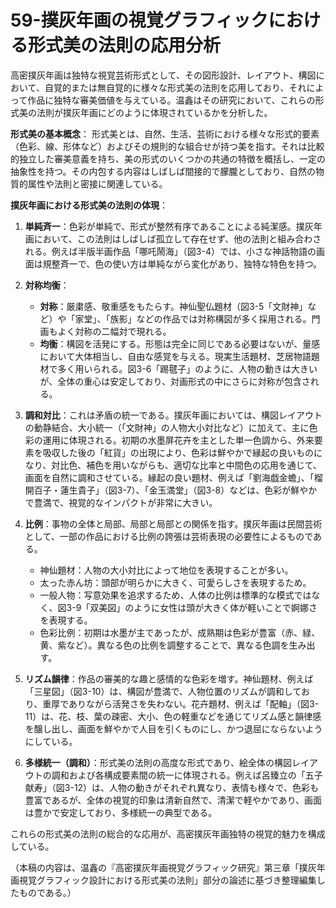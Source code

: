 # 59-撲灰年画の視覚グラフィックにおける形式美の法則の応用分析

高密撲灰年画は独特な視覚芸術形式として、その図形設計、レイアウト、構図において、自覚的または無自覚的に様々な形式美の法則を応用しており、それによって作品に独特な審美価値を与えている。温鑫はその研究において、これらの形式美の法則が撲灰年画にどのように体現されているかを分析した。

**形式美の基本概念**：
形式美とは、自然、生活、芸術における様々な形式的要素（色彩、線、形体など）およびその規則的な組合せが持つ美を指す。それは比較的独立した審美意義を持ち、美の形式のいくつかの共通の特徴を概括し、一定の抽象性を持つ。その内包する内容はしばしば間接的で朦朧としており、自然の物質的属性や法則と密接に関連している。

**撲灰年画における形式美の法則の体現**：

1.  **単純斉一**：色彩が単純で、形式が整然有序であることによる純潔感。撲灰年画において、この法則はしばしば孤立して存在せず、他の法則と組み合わされる。例えば半版半画作品「哪吒鬧海」（図3-4）では、小さな神話物語の画面は規整斉一で、色の使い方は単純ながら変化があり、独特な特色を持つ。

2.  **対称均衡**：
    *   **対称**：厳粛感、敬重感をもたらす。神仙聖仏題材（図3-5「文財神」など）や「家堂」、「族影」などの作品では対称構図が多く採用される。門画もよく対称の二幅対で現れる。
    *   **均衡**：構図を活発にする。形態は完全に同じである必要はないが、量感において大体相当し、自由な感覚を与える。現実生活題材、芝居物語題材で多く用いられる。図3-6「踢毽子」のように、人物の動きは大きいが、全体の重心は安定しており、対画形式の中にさらに対称が包含される。

3.  **調和対比**：これは矛盾の統一である。撲灰年画においては、構図レイアウトの動静結合、大小統一（「文財神」の人物大小対比など）に加えて、主に色彩の運用に体現される。初期の水墨屏花卉を主とした単一色調から、外来要素を吸収した後の「紅貨」の出現により、色彩は鮮やかで縁起の良いものになり、対比色、補色を用いながらも、適切な比率と中間色の応用を通じて、画面を自然に調和させている。縁起の良い題材、例えば「劉海戯金蟾」、「榴開百子・蓮生貴子」（図3-7）、「金玉満堂」（図3-8）などは、色彩が鮮やかで豊満で、視覚的なインパクトが非常に大きい。

4.  **比例**：事物の全体と局部、局部と局部との関係を指す。撲灰年画は民間芸術として、一部の作品における比例の誇張は芸術表現の必要性によるものである。
    *   神仙題材：人物の大小対比によって地位を表現することが多い。
    *   太った赤ん坊：頭部が明らかに大きく、可愛らしさを表現するため。
    *   一般人物：写意効果を追求するため、人体の比例は標準的な模式ではなく、図3-9「双美図」のように女性は頭が大きく体が軽いことで婀娜さを表現する。
    *   色彩比例：初期は水墨が主であったが、成熟期は色彩が豊富（赤、緑、黄、紫など）。異なる色の比例を調整することで、異なる色調を生み出す。

5.  **リズム韻律**：作品の審美的な趣と感情的な色彩を増す。神仙題材、例えば「三星図」（図3-10）は、構図が豊満で、人物位置のリズムが調和しており、重厚でありながら活発さを失わない。花卉題材、例えば「配軸」（図3-11）は、花、枝、葉の疎密、大小、色の軽重などを通じてリズム感と韻律感を醸し出し、画面を鮮やかで人目を引くものにし、かつ退屈にならないようにしている。

6.  **多様統一（調和）**：形式美の法則の高度な形式であり、絵全体の構図レイアウトの調和および各構成要素間の統一に体現される。例えば呂臻立の「五子献寿」（図3-12）は、人物の動きがそれぞれ異なり、表情も様々で、色彩も豊富であるが、全体の視覚的印象は清新自然で、清潔で軽やかであり、画面は豊かで安定しており、多様統一の典型である。

これらの形式美の法則の総合的な応用が、高密撲灰年画独特の視覚的魅力を構成している。

（本稿の内容は、温鑫の『高密撲灰年画視覚グラフィック研究』第三章「撲灰年画視覚グラフィック設計における形式美の法則」部分の論述に基づき整理編集したものである。）
